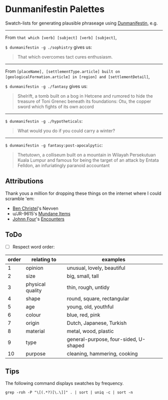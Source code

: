 # Dunmanifestin Palettes

Swatch-lists for generating plausible phraseage using [Dunmanifestin](https://github.com/quavmo/Dunmanifestin), e.g.

---
From `that which [verb] [subject] [verb] [subject]`,

`$ dunmanifestin -g ./sophistry` gives us:
>That which overcomes tact cures enthusiasm.

---
From `[placeName], [settlementType.article] built on [geologicalFormation.article] in [region] and [settlementDetail]`,

`$ dunmanifestin -g ./fantasy` gives us:
> Shelrift, a tomb built on a bog in Hetcene and rumored to hide the treasure of Toni Grenec beneath its foundations: Otu, the copper sword which fights of its own accord

---
`$ dunmanifestin -g ./hypotheticals`:
> What would you do if you could carry a winter?

---
`$ dunmanifestin -g fantasy:post-apocalpytic`:

> Thetutown, a colliseum built on a mountain in Wilayah Persekutuan Kuala Lumpur and famous for being the target of an attack by Entata Felldon, an infuriatingly paranoid accountant

## Attributions

Thank yous a million for dropping these things on the internet where I could scramble 'em:

- [Ben Christel](https://github.com/benchristel)'s Nevven
- u/JR-9615's [Mundane Items](https://www.reddit.com/r/DnD/comments/3yvy58/commonmundane_item_list_d100/)
- [Johnn Four](https://www.roleplayingtips.com/)'s [Encounters](https://s3.amazonaws.com/RPT-eBooks/1372-fantasy-roadside-encounters.pdf)

## ToDo

- [ ] Respect word order:

| order | relating to      | examples                              |
|-------|------------------|---------------------------------------|
| 1     | opinion          | unusual, lovely, beautiful            |
| 2     | size             | big, small, tall                      |
| 3     | physical quality | thin, rough, untidy                   |
| 4     | shape            | round, square, rectangular            |
| 5     | age              | young, old, youthful                  |
| 6     | colour           | blue, red, pink                       |
| 7     | origin           | Dutch, Japanese, Turkish              |
| 8     | material         | metal, wood, plastic                  |
| 9     | type             | general-purpose, four-sided, U-shaped |
| 10    | purpose          | cleaning, hammering, cooking          |

## Tips
The following command displays swatches by frequency.
```
grep -roh -P "\[(.*?)[\.\]]" . | sort | uniq -c | sort -n
```
